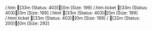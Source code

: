 /.htm                [33m (Status: 403)[0m [Size: 199]
/.htm.ticket         [33m (Status: 403)[0m [Size: 199]
/.html               [33m (Status: 403)[0m [Size: 199]
/.html.ticket        [33m (Status: 403)[0m [Size: 199]
/                    [32m (Status: 200)[0m [Size: 292]
